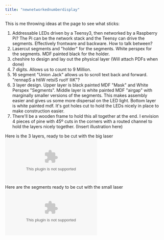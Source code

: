 ```yaml
---
title: "newnetworkednumberdisplay"
---
```

This is me throwing ideas at the page to see what sticks:

1.  Addressable LEDs driven by a Teensy3, then networked by a Raspberry Pi? The Pi can be the network stack and the Teensy can drive the segments. Effectively frontware and backware. How to talk between?
2.  Lasercut segments and "holder" for the segments. White perspex for the segments. MDF painted black for the holder.
3.  cheshire to design and lay out the physical layer (Will attach PDFs when done)
4.  7 digits. Allows us to count to 9 Million.
5.  16 segment "Union Jack" allows us to scroll text back and forward. "rennapS a htiW retsiS ruoY lliK"?
6.  3 layer design. Upper layer is black painted MDF "Mask" and White Perspex "Segments". Middle layer is white painted MDF "airgap" with marginally smaller versions of the segments. This makes assembly easier and gives us some more dispersal on the LED light. Bottom layer is white painted mdf. It's got holes cut to hold the LEDs nicely in place to make construction easier.
7.  There'll be a wooden frame to hold this all together at the end. I envision 4 pieces of pine with 45º cuts in the corners with a routed channel to hold the layers nicely together. (Insert illustration here)

Here is the 3 layers, ready to be cut with the big laser ![](/projects/counter1.dxf.zip)  
Here are the segments ready to be cut with the small laser ![](/projects/counter1segments.dxf.zip)
